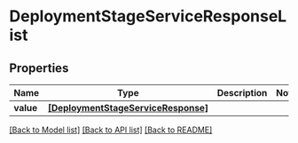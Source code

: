 # DeploymentStageServiceResponseList


## Properties
Name | Type | Description | Notes
------------ | ------------- | ------------- | -------------
**value** | [**[DeploymentStageServiceResponse]**](DeploymentStageServiceResponse.md) |  | 

[[Back to Model list]](../README.md#documentation-for-models) [[Back to API list]](../README.md#documentation-for-api-endpoints) [[Back to README]](../README.md)


